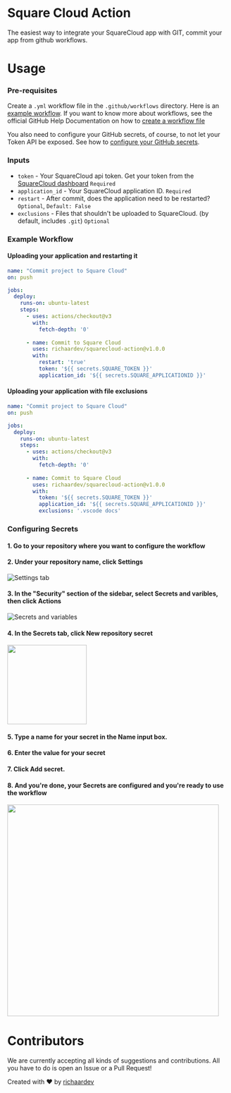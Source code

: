 # Square Cloud Action
The easiest way to integrate your SquareCloud app with GIT, commit your app from github workflows.

# Usage

### Pre-requisites
Create a `.yml` workflow file in the `.github/workflows` directory. Here is an [example workflow](#example-workflow). If you want to know more about workflows, see the official GitHub Help Documentation on how to [create a workflow file](https://docs.github.com/en/actions/using-workflows#creating-a-workflow-file)

You also need to configure your GitHub secrets, of course, to not let your Token API be exposed. See how to [configure your GitHub secrets](#configuring-secrets).

### Inputs
- `token` - Your SquareCloud api token. Get your token from the [SquareCloud dashboard](https://squarecloud.app/dashboard/me) `Required`
- `application_id` - Your SquareCloud application ID. `Required`
- `restart` - After commit, does the application need to be restarted? `Optional`, `Default: False`
- `exclusions` - Files that shouldn't be uploaded to SquareCloud. (by default, includes `.git`) `Optional`

### Example Workflow
#### Uploading your application and restarting it
```yml
name: "Commit project to Square Cloud"
on: push

jobs:
  deploy:
    runs-on: ubuntu-latest
    steps:
      - uses: actions/checkout@v3
        with:
          fetch-depth: '0'
          
      - name: Commit to Square Cloud
        uses: richaardev/squarecloud-action@v1.0.0
        with:
          restart: 'true'
          token: '${{ secrets.SQUARE_TOKEN }}'
          application_id: '${{ secrets.SQUARE_APPLICATIONID }}'
```

#### Uploading your application with file exclusions
```yml
name: "Commit project to Square Cloud"
on: push

jobs:
  deploy:
    runs-on: ubuntu-latest
    steps:
      - uses: actions/checkout@v3
        with:
          fetch-depth: '0'
          
      - name: Commit to Square Cloud
        uses: richaardev/squarecloud-action@v1.0.0
        with:
          token: '${{ secrets.SQUARE_TOKEN }}'
          application_id: '${{ secrets.SQUARE_APPLICATIONID }}'
          exclusions: '.vscode docs'
```

### Configuring Secrets
#### 1. Go to your repository where you want to configure the workflow
#### 2. Under your repository name, click **Settings**

![Settings tab](https://cdn.discordapp.com/attachments/646857534963056661/1071150086379274240/image.png)

#### 3. In the "Security" section of the sidebar, select **Secrets and varibles**, then click **Actions**

![Secrets and variables](https://cdn.discordapp.com/attachments/646857534963056661/1071150900455931925/image.png)

#### 4. In the **Secrets** tab, click **New repository secret**

<img src="https://media.discordapp.net/attachments/646857534963056661/1071152354491121754/image.png" height="180"></img>

#### 5. Type a name for your secret in the **Name** input box.
#### 6. Enter the value for your secret
#### 7. Click **Add secret.**
#### 8. And you're done, your Secrets are configured and you're ready to use the workflow

<img src="https://cdn.discordapp.com/attachments/646857534963056661/1071153498282004490/image.png" height="480"></img>

# Contributors
We are currently accepting all kinds of suggestions and contributions. All you have to do is open an Issue or a Pull Request!

Created with ❤ by [richaardev](https://github.com/richaardev)

